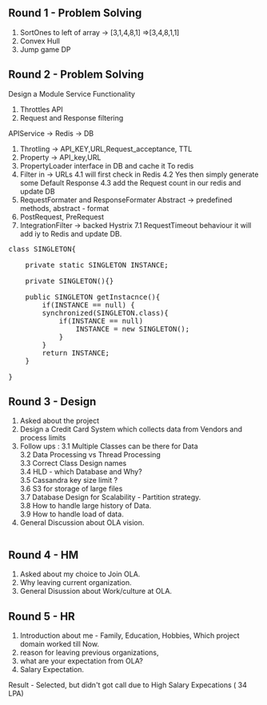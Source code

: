 ## Round 1 - Problem Solving

1. SortOnes to left of array -> [3,1,4,8,1] =>[3,4,8,1,1]
2. Convex Hull
3. Jump game DP


## Round 2 - Problem Solving


Design a Module Service
Functionality
1. Throttles API
2. Request and Response filtering



APIService -> Redis -> DB


1. Throtling -> API_KEY,URL,Request_acceptance, TTL
2. Property -> API_key,URL
3. PropertyLoader interface in DB and cache it To redis
4. Filter in -> URLs
      4.1 will first check in Redis
      4.2 Yes then simply generate some Default Response
      4.3 add the Request count in our redis and update DB
5. RequestFormater and ResponseFormater Abstract -> predefined methods,
    abstract - format
6. PostRequest, PreRequest
7. IntegrationFilter -> backed Hystrix 
    7.1 RequestTimeout behaviour it will add iy to Redis and update DB.


<pre>
class SINGLETON{

    private static SINGLETON INSTANCE;

    private SINGLETON(){}

    public SINGLETON getInstacnce(){
        if(INSTANCE == null) {
        synchronized(SINGLETON.class){
            if(INSTANCE == null)
                INSTANCE = new SINGLETON();
            }
        }
        return INSTANCE;
    }

}
</pre>

## Round 3 - Design

1. Asked about the project
2. Design a Credit Card System which collects data from Vendors and process limits
3. Follow ups :
      3.1 Multiple Classes can be there for Data<br/>
      3.2 Data Processing vs Thread Processing<br/>
      3.3 Correct Class Design names<br/>
      3.4 HLD - which Database and Why?<br/>
      3.5 Cassandra key size limit ?<br/>
      3.6 S3 for storage of large files<br/>
      3.7 Database Design for Scalability - Partition strategy.<br/>
      3.8 How to handle large history of Data.<br/>
      3.9 How to handle load of data.<br/>
4. General Discussion about OLA vision.<br/>
<img href="https://github.com/jatin82/programming/blob/master/java/interview_experience/ola/OLA-28-01-2021.png"/>

## Round 4 - HM

1. Asked about my choice to Join OLA.
2. Why leaving current organization.
3. General Disussion about Work/culture at OLA.

## Round 5 - HR

1. Introduction about me - Family, Education, Hobbies, Which project domain worked till Now.
2. reason for leaving previous organizations,
3. what are your expectation from OLA?
4. Salary Expectation.

Result - Selected, but didn't got call due to High Salary Expecations ( 34 LPA)

